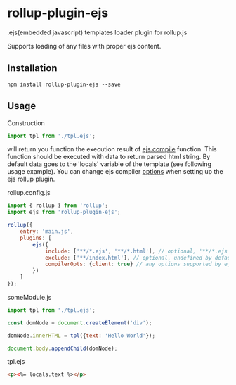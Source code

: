 # rollup-plugin-ejs
.ejs(embedded javascript) templates loader plugin for rollup.js

Supports loading of any files with proper ejs content.

## Installation
```
npm install rollup-plugin-ejs --save
```

## Usage
Construction
```javascript
import tpl from './tpl.ejs';
```
will return you function the execution result of [ejs.compile](https://github.com/mde/ejs#usage) function.
This function should be executed with data to return parsed html string.
By default data goes to the 'locals' variable of the template (see following usage example).
You can change ejs compiler [options](https://github.com/mde/ejs#options) when setting up the ejs rollup plugin.


rollup.config.js
```javascript
import { rollup } from 'rollup';
import ejs from 'rollup-plugin-ejs';

rollup({
    entry: 'main.js',
    plugins: [
        ejs({
            include: ['**/*.ejs', '**/*.html'], // optional, '**/*.ejs' by default
            exclude: ['**/index.html'], // optional, undefined by default
            compilerOpts: {client: true} // any options supported by ejs compiler
        })
    ]
});
```

someModule.js
```javascript
import tpl from './tpl.ejs';

const domNode = document.createElement('div');

domNode.innerHTML = tpl({text: 'Hello World'});

document.body.appendChild(domNode);
```

tpl.ejs
```html
<p><%= locals.text %></p>
```

